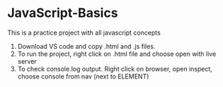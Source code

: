 # JavaScript-Basics
This is a practice project with all javascript concepts
1. Download VS code and copy .html and .js files.
2. To run the project, right click on .html file and choose open with live server
3. To check console.log output. Right click on browser, open inspect, choose console from nav (next to ELEMENT)

